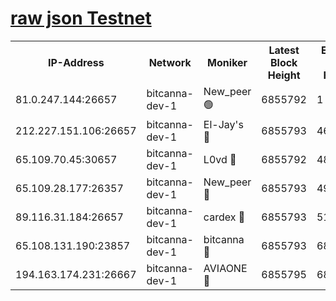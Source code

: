 [raw json Testnet](https://rpc-check.bcat.stavr.tech/bcat/rpc-bcat-result.json)
=


<table><tr><th>IP-Address</th><th>Network</th><th>Moniker</th><th>Latest Block Height</th><th>Earliest Block Height</th><th>Catching Up</th><th>Tx Index</th><th>Voting Power</th><th>Scan Time</th></tr><tr><td>81.0.247.144:26657</td><td>bitcanna-dev-1</td><td>New_peer 🟢</td><td>6855792</td><td>1</td><td>False</td><td>on</td><td>0</td><td>2024-03-13T04:18:34.180279968UTC</td></tr><tr><td>212.227.151.106:26657</td><td>bitcanna-dev-1</td><td>El-Jay's 🔴</td><td>6855793</td><td>4670391</td><td>False</td><td>on</td><td>2218364</td><td>2024-03-13T04:18:40.834584058UTC</td></tr><tr><td>65.109.70.45:30657</td><td>bitcanna-dev-1</td><td>L0vd 🔴</td><td>6855792</td><td>4828155</td><td>False</td><td>on</td><td>308120</td><td>2024-03-13T04:18:34.479424734UTC</td></tr><tr><td>65.109.28.177:26357</td><td>bitcanna-dev-1</td><td>New_peer 🔴</td><td>6855793</td><td>4952911</td><td>False</td><td>on</td><td>2237167</td><td>2024-03-13T04:18:41.481764340UTC</td></tr><tr><td>89.116.31.184:26657</td><td>bitcanna-dev-1</td><td>cardex 🔴</td><td>6855793</td><td>5185001</td><td>False</td><td>on</td><td>1</td><td>2024-03-13T04:18:41.164868321UTC</td></tr><tr><td>65.108.131.190:23857</td><td>bitcanna-dev-1</td><td>bitcanna 🔴</td><td>6855793</td><td>6851793</td><td>False</td><td>off</td><td>378646</td><td>2024-03-13T04:18:41.788840903UTC</td></tr><tr><td>194.163.174.231:26667</td><td>bitcanna-dev-1</td><td>AVIAONE 🔴</td><td>6855795</td><td>6852431</td><td>False</td><td>on</td><td>1949865</td><td>2024-03-13T04:18:50.337940162UTC</td></tr></table>